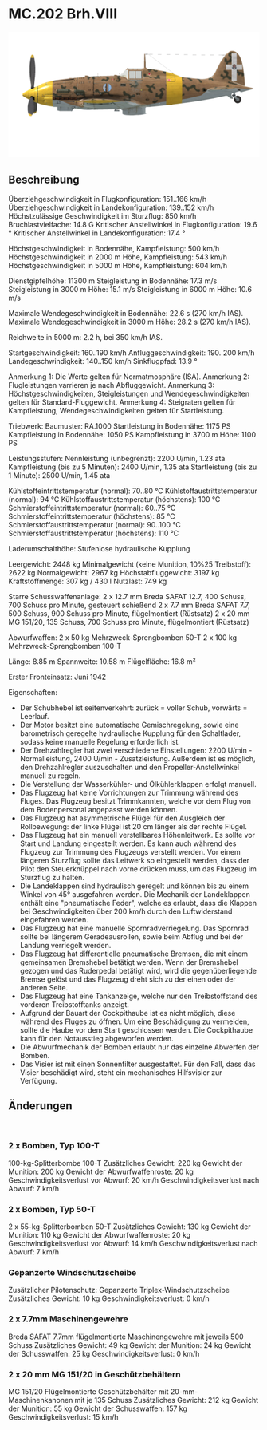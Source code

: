 # MC.202 Brh.VIII

![mc202s8](../images/mc202s8.png)

## Beschreibung

Überziehgeschwindigkeit in Flugkonfiguration: 151..166 km/h
Überziehgeschwindigkeit in Landekonfiguration: 139..152 km/h
Höchstzulässige Geschwindigkeit im Sturzflug: 850 km/h
Bruchlastvielfache: 14.8 G
Kritischer Anstellwinkel in Flugkonfiguration: 19.6 °
Kritischer Anstellwinkel in Landekonfiguration: 17.4 °

Höchstgeschwindigkeit in Bodennähe, Kampfleistung: 500 km/h
Höchstgeschwindigkeit in 2000 m Höhe, Kampfleistung: 543 km/h
Höchstgeschwindigkeit in 5000 m Höhe, Kampfleistung: 604 km/h

Dienstgipfelhöhe: 11300 m
Steigleistung in Bodennähe: 17.3 m/s
Steigleistung in 3000 m Höhe: 15.1 m/s
Steigleistung in 6000 m Höhe: 10.6 m/s

Maximale Wendegeschwindigkeit in Bodennähe: 22.6 s (270 km/h IAS).
Maximale Wendegeschwindigkeit in 3000 m Höhe: 28.2 s (270 km/h IAS).

Reichweite in 5000 m: 2.2 h, bei 350 km/h IAS.

Startgeschwindigkeit: 160..190 km/h
Anfluggeschwindigkeit: 190..200 km/h
Landegeschwindigkeit: 140..150 km/h
Sinkflugpfad: 13.9 °

Anmerkung 1: Die Werte gelten für Normatmosphäre (ISA).
Anmerkung 2: Flugleistungen varrieren je nach Abfluggewicht.
Anmerkung 3: Höchstgeschwindigkeiten, Steigleistungen und Wendegeschwindigkeiten gelten für Standard-Fluggewicht.
Anmerkung 4: Steigraten gelten für Kampfleistung, Wendegeschwindigkeiten gelten für Startleistung.

Triebwerk:
Baumuster: RA.1000
Startleistung in Bodennähe: 1175 PS
Kampfleistung in Bodennähe: 1050 PS
Kampfleistung in 3700 m Höhe: 1100 PS

Leistungsstufen:
Nennleistung (unbegrenzt): 2200 U/min, 1.23 ata
Kampfleistung (bis zu 5 Minuten): 2400 U/min, 1.35 ata
Startleistung (bis zu 1 Minute): 2500 U/min, 1.45 ata

Kühlstoffeintrittstemperatur (normal): 70..80 °C
Kühlstoffaustrittstemperatur (normal): 94 °C
Kühlstoffaustrittstemperatur (höchstens): 100 °C
Schmierstoffeintrittstemperatur (normal): 60..75 °C
Schmierstoffeintrittstemperatur (höchstens): 85 °C
Schmierstoffaustrittstemperatur (normal): 90..100 °C
Schmierstoffaustrittstemperatur (höchstens): 110 °C

Laderumschalthöhe: Stufenlose hydraulische Kupplung 

Leergewicht: 2448 kg
Minimalgewicht (keine Munition, 10%25 Treibstoff): 2622 kg
Normalgewicht: 2967 kg
Höchstabfluggewicht: 3197 kg
Kraftstoffmenge: 307 kg / 430 l
Nutzlast: 749 kg

Starre Schusswaffenanlage:
2 x 12.7 mm Breda SAFAT 12.7, 400 Schuss, 700 Schuss pro Minute, gesteuert schießend
2 x 7.7 mm Breda SAFAT 7.7, 500 Schuss, 900 Schuss pro Minute, flügelmontiert (Rüstsatz)
2 x 20 mm MG 151/20, 135 Schuss, 700 Schuss pro Minute, flügelmontiert (Rüstsatz)

Abwurfwaffen:
2 x 50 kg Mehrzweck-Sprengbomben 50-T
2 x 100 kg Mehrzweck-Sprengbomben 100-T

Länge: 8.85 m
Spannweite: 10.58 m
Flügelfläche: 16.8 m²

Erster Fronteinsatz: Juni 1942

Eigenschaften:
- Der Schubhebel ist seitenverkehrt: zurück = voller Schub, vorwärts = Leerlauf.
- Der Motor besitzt eine automatische Gemischregelung, sowie eine barometrisch geregelte hydraulische Kupplung für den Schaltlader, sodass keine manuelle Regelung erforderlich ist.
- Der Drehzahlregler hat zwei verschiedene Einstellungen: 2200 U/min - Normalleistung, 2400 U/min - Zusatzleistung. Außerdem ist es möglich, den Drehzahlregler auszuschalten und den Propeller-Anstellwinkel manuell zu regeln.
- Die Verstellung der Wasserkühler- und Ölkühlerklappen erfolgt manuell.
- Das Flugzeug hat keine Vorrichtungen zur Trimmung während des Fluges. Das Flugzeug besitzt Trimmkannten, welche vor dem Flug von dem Bodenpersonal angepasst werden können.
- Das Flugzeug hat asymmetrische Flügel für den Ausgleich der Rollbewegung: der linke Flügel ist 20 cm länger als der rechte Flügel.
- Das Flugzeug hat ein manuell verstellbares Höhenleitwerk. Es sollte vor Start und Landung eingestellt werden. Es kann auch während des Flugzeug zur Trimmung des Flugzeugs verstellt werden. Vor einem längeren Sturzflug sollte das Leitwerk so eingestellt werden, dass der Pilot den Steuerknüppel nach vorne drücken muss, um das Flugzeug im Sturzflug zu halten.
- Die Landeklappen sind hydraulisch geregelt und können bis zu einem Winkel von 45° ausgefahren werden. Die Mechanik der Landeklappen enthält eine "pneumatische Feder", welche es erlaubt, dass die Klappen bei Geschwindigkeiten über 200 km/h durch den Luftwiderstand eingefahren werden.
- Das Flugzeug hat eine manuelle Spornradverriegelung. Das Spornrad sollte bei längerem Geradeausrollen, sowie beim Abflug und bei der Landung verriegelt werden.
- Das Flugzeug hat differentielle pneumatische Bremsen, die mit einem gemeinsamen Bremshebel betätigt werden. Wenn der Bremshebel gezogen und das Ruderpedal betätigt wird, wird die gegenüberliegende Bremse gelöst und das Flugzeug dreht sich zu der einen oder der anderen Seite.
- Das Flugzeug hat eine Tankanzeige, welche nur den Treibstoffstand des vorderen Treibstofftanks anzeigt.
- Aufgrund der Bauart der Cockpithaube ist es nicht möglich, diese während des Fluges zu öffnen. Um eine Beschädigung zu vermeiden, sollte die Haube vor dem Start geschlossen werden. Die Cockpithaube kann für den Notausstieg abgeworfen werden.
- Die Abwurfmechanik der Bomben erlaubt nur das einzelne Abwerfen der Bomben.
- Das Visier ist mit einen Sonnenfilter ausgestattet. Für den Fall, dass das Visier beschädigt wird, steht ein mechanisches Hilfsvisier zur Verfügung.

## Änderungen
﻿


### 2 x Bomben, Typ 100-T

100-kg-Splitterbombe 100-T
Zusätzliches Gewicht: 220 kg
Gewicht der Munition: 200 kg
Gewicht der Abwurfwaffenroste: 20 kg
Geschwindigkeitsverlust vor Abwurf: 20 km/h
Geschwindigkeitsverlust nach Abwurf: 7 km/h﻿


### 2 x Bomben, Typ 50-T

2 x 55-kg-Splitterbomben 50-T
Zusätzliches Gewicht: 130 kg
Gewicht der Munition: 110 kg
Gewicht der Abwurfwaffenroste: 20 kg
Geschwindigkeitsverlust vor Abwurf: 14 km/h
Geschwindigkeitsverlust nach Abwurf: 7 km/h﻿


### Gepanzerte Windschutzscheibe

Zusätzlicher Pilotenschutz: Gepanzerte Triplex-Windschutzscheibe
Zusätzliches Gewicht: 10 kg
Geschwindigkeitsverlust: 0 km/h﻿


### 2 x 7.7mm Maschinengewehre

Breda SAFAT 7.7mm flügelmontierte Maschinengewehre mit jeweils 500 Schuss
Zusätzliches Gewicht: 49 kg
Gewicht der Munition: 24 kg
Gewicht der Schusswaffen: 25 kg
Geschwindigkeitsverlust: 0 km/h﻿


### 2 x 20 mm MG 151/20 in Geschützbehältern

MG 151/20 Flügelmontierte Geschützbehälter mit 20-mm-Maschinenkanonen mit je 135 Schuss
Zusätzliches Gewicht: 212 kg
Gewicht der Munition: 55 kg
Gewicht der Schusswaffen: 157 kg
Geschwindigkeitsverlust: 15 km/h